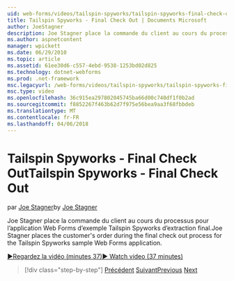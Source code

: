 ```yaml
---
uid: web-forms/videos/tailspin-spyworks/tailspin-spyworks-final-check-out
title: Tailspin Spyworks - Final Check Out | Documents Microsoft
author: JoeStagner
description: Joe Stagner place la commande du client au cours du processus pour l’application Web Forms d’exemple Tailspin Spyworks d’extraction final.
ms.author: aspnetcontent
manager: wpickett
ms.date: 06/29/2010
ms.topic: article
ms.assetid: 61ee30d6-c557-4ebd-9538-1253bd02d825
ms.technology: dotnet-webforms
ms.prod: .net-framework
msc.legacyurl: /web-forms/videos/tailspin-spyworks/tailspin-spyworks-final-check-out
msc.type: video
ms.openlocfilehash: 36c915ea297802045745ba66d00c740df1f0b2ad
ms.sourcegitcommit: f8852267f463b62d7f975e56bea9aa3f68fbbdeb
ms.translationtype: MT
ms.contentlocale: fr-FR
ms.lasthandoff: 04/06/2018
---
```

<a name="tailspin-spyworks---final-check-out"></a><span data-ttu-id="f7afc-103">Tailspin Spyworks - Final Check Out</span><span class="sxs-lookup"><span data-stu-id="f7afc-103">Tailspin Spyworks - Final Check Out</span></span>
====================
<span data-ttu-id="f7afc-104">par [Joe Stagner](https://github.com/JoeStagner)</span><span class="sxs-lookup"><span data-stu-id="f7afc-104">by [Joe Stagner](https://github.com/JoeStagner)</span></span>

<span data-ttu-id="f7afc-105">Joe Stagner place la commande du client au cours du processus pour l’application Web Forms d’exemple Tailspin Spyworks d’extraction final.</span><span class="sxs-lookup"><span data-stu-id="f7afc-105">Joe Stagner places the customer's order during the final check out process for the Tailspin Spyworks sample Web Forms application.</span></span>

[<span data-ttu-id="f7afc-106">&#9654;Regardez la vidéo (minutes 37)</span><span class="sxs-lookup"><span data-stu-id="f7afc-106">&#9654; Watch video (37 minutes)</span></span>](https://channel9.msdn.com/Blogs/ASP-NET-Site-Videos/tailspin-spyworks-final-check-out)

> [!div class="step-by-step"]
> <span data-ttu-id="f7afc-107">[Précédent](tailspin-spyworks-migrate-the-shopping-cart.md)
> [Suivant](tailspin-spyworks-adding-user-product-reviews.md)</span><span class="sxs-lookup"><span data-stu-id="f7afc-107">[Previous](tailspin-spyworks-migrate-the-shopping-cart.md)
[Next](tailspin-spyworks-adding-user-product-reviews.md)</span></span>
